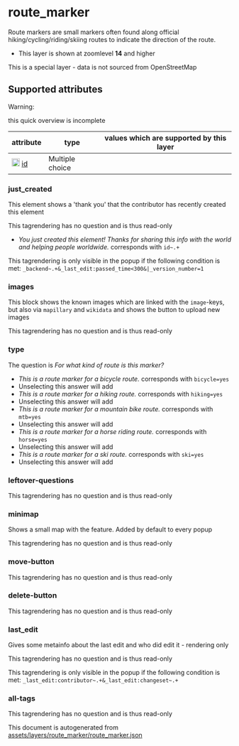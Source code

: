 [//]: # (WARNING: this file is automatically generated. Please find the sources at the bottom and edit those sources)

 route_marker 
==============





Route markers are small markers often found along official hiking/cycling/riding/skiing routes to indicate the direction of the route.






  - This layer is shown at zoomlevel **14** and higher


This is a special layer - data is not sourced from OpenStreetMap



 Supported attributes 
----------------------



Warning: 

this quick overview is incomplete



attribute | type | values which are supported by this layer
----------- | ------ | ------------------------------------------
[<img src='https://mapcomplete.org/assets/svg/statistics.svg' height='18px'>](https://taginfo.openstreetmap.org/keys/id#values) [id](https://wiki.openstreetmap.org/wiki/Key:id) | Multiple choice | 




### just_created 



This element shows a 'thank you' that the contributor has recently created this element

This tagrendering has no question and is thus read-only





  - *You just created this element! Thanks for sharing this info with the world and helping people worldwide.*  corresponds with  `id~.+`


This tagrendering is only visible in the popup if the following condition is met: `_backend~.+&_last_edit:passed_time<300&|_version_number=1`



### images 



This block shows the known images which are linked with the `image`-keys, but also via `mapillary` and `wikidata` and shows the button to upload new images

This tagrendering has no question and is thus read-only





### type 



The question is  *For what kind of route is this marker?*





  - *This is a route marker for a bicycle route.*  corresponds with  `bicycle=yes`
  - Unselecting this answer will add 
  - *This is a route marker for a hiking route.*  corresponds with  `hiking=yes`
  - Unselecting this answer will add 
  - *This is a route marker for a mountain bike route.*  corresponds with  `mtb=yes`
  - Unselecting this answer will add 
  - *This is a route marker for a horse riding route.*  corresponds with  `horse=yes`
  - Unselecting this answer will add 
  - *This is a route marker for a ski route.*  corresponds with  `ski=yes`
  - Unselecting this answer will add 




### leftover-questions 



This tagrendering has no question and is thus read-only





### minimap 



Shows a small map with the feature. Added by default to every popup

This tagrendering has no question and is thus read-only





### move-button 



This tagrendering has no question and is thus read-only





### delete-button 



This tagrendering has no question and is thus read-only





### last_edit 



Gives some metainfo about the last edit and who did edit it - rendering only

This tagrendering has no question and is thus read-only



This tagrendering is only visible in the popup if the following condition is met: `_last_edit:contributor~.+&_last_edit:changeset~.+`



### all-tags 



This tagrendering has no question and is thus read-only

 

This document is autogenerated from [assets/layers/route_marker/route_marker.json](https://github.com/pietervdvn/MapComplete/blob/develop/assets/layers/route_marker/route_marker.json)
